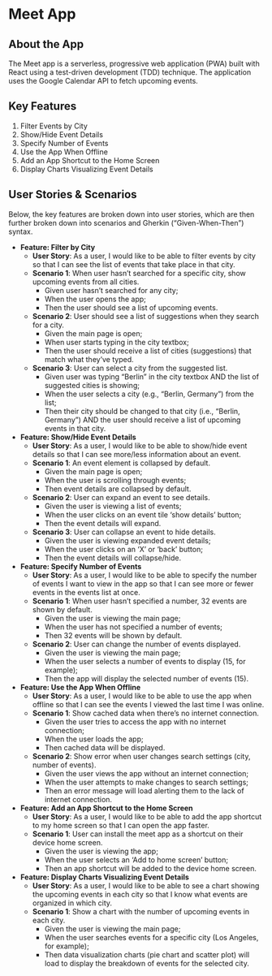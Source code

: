 # Meet App

## About the App
The Meet app is a serverless, progressive web application (PWA) built with React using a test-driven development (TDD) technique. The application uses the Google Calendar API to fetch upcoming events.

## Key Features
1. Filter Events by City
2. Show/Hide Event Details
3. Specify Number of Events
4. Use the App When Offline
5. Add an App Shortcut to the Home Screen
6. Display Charts Visualizing Event Details

## User Stories & Scenarios
Below, the key features are broken down into user stories, which are then further broken down into scenarios and Gherkin (“Given-When-Then”) syntax.

- **Feature: Filter by City**
  - **User Story**: As a user, I would like to be able to filter events by city so that I can see the list of events that take place in that city.
  - **Scenario 1**: When user hasn’t searched for a specific city, show upcoming events from all cities.
    - Given user hasn’t searched for any city;
    - When the user opens the app;
    - Then the user should see a list of upcoming events.
  - **Scenario 2**: User should see a list of suggestions when they search for a city.
    - Given the main page is open;
    - When user starts typing in the city textbox;
    - Then the user should receive a list of cities (suggestions) that match what they’ve typed.
  - **Scenario 3**: User can select a city from the suggested list.
    - Given user was typing “Berlin” in the city textbox AND the list of suggested cities is showing;
    - When the user selects a city (e.g., “Berlin, Germany”) from the list;
    - Then their city should be changed to that city (i.e., “Berlin, Germany”) AND the user should receive a list of upcoming events in that city.
- **Feature: Show/Hide Event Details**
  - **User Story**: As a user, I would like to be able to show/hide event details so that I can see more/less information about an event.
  - **Scenario 1**: An event element is collapsed by default.
    - Given the main page is open;
    - When the user is scrolling through events;
    - Then event details are collapsed by default.
  - **Scenario 2**: User can expand an event to see details.
    - Given the user is viewing a list of events;
    - When the user clicks on an event tile ‘show details’ button;
    - Then the event details will expand.
  - **Scenario 3**: User can collapse an event to hide details.
    - Given the user is viewing expanded event details;
    - When the user clicks on an ‘X’ or ‘back’ button;
    - Then the event details will collapse/hide.
- **Feature: Specify Number of Events**
  - **User Story**: As a user, I would like to be able to specify the number of events I want to view in the app so that I can see more or fewer events in the events list at once.
  - **Scenario 1**: When user hasn’t specified a number, 32 events are shown by default.
    - Given the user is viewing the main page;
    - When the user has not specified a number of events;
    - Then 32 events will be shown by default.
  - **Scenario 2**: User can change the number of events displayed.
    - Given the user is viewing the main page;
    - When the user selects a number of events to display (15, for example);
    - Then the app will display the selected number of events (15).
- **Feature: Use the App When Offline**
  - **User Story**: As a user, I would like to be able to use the app when offline so that I can see the events I viewed the last time I was online.
  - **Scenario 1**: Show cached data when there’s no internet connection.
    - Given the user tries to access the app with no internet connection;
    - When the user loads the app;
    - Then cached data will be displayed.
  - **Scenario 2**: Show error when user changes search settings (city, number of events).
    - Given the user views the app without an internet connection;
    - When the user attempts to make changes to search settings;
    - Then an error message will load alerting them to the lack of internet connection.
- **Feature: Add an App Shortcut to the Home Screen**
  - **User Story**: As a user, I would like to be able to add the app shortcut to my home screen so that I can open the app faster.
  - **Scenario 1**: User can install the meet app as a shortcut on their device home screen.
    - Given the user is viewing the app;
    - When the user selects an ‘Add to home screen’ button;
    - Then an app shortcut will be added to the device home screen.
- **Feature: Display Charts Visualizing Event Details**
  - **User Story**: As a user, I would like to be able to see a chart showing the upcoming events in each city so that I know what events are organized in which city.
  - **Scenario 1**: Show a chart with the number of upcoming events in each city.
    - Given the user is viewing the main page;
    - When the user searches events for a specific city (Los Angeles, for example);
    - Then data visualization charts (pie chart and scatter plot) will load to display the breakdown of events for the selected city.

